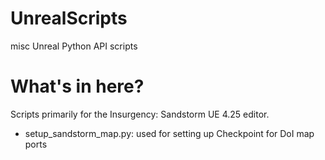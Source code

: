 # UnrealScripts
misc Unreal Python API scripts

# What's in here?
Scripts primarily for the Insurgency: Sandstorm UE 4.25 editor.

- setup_sandstorm_map.py: used for setting up Checkpoint for DoI map ports
